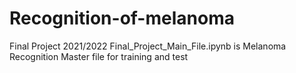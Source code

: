 # Recognition-of-melanoma
Final Project 2021/2022
Final_Project_Main_File.ipynb        is Melanoma Recognition Master file for training and test
